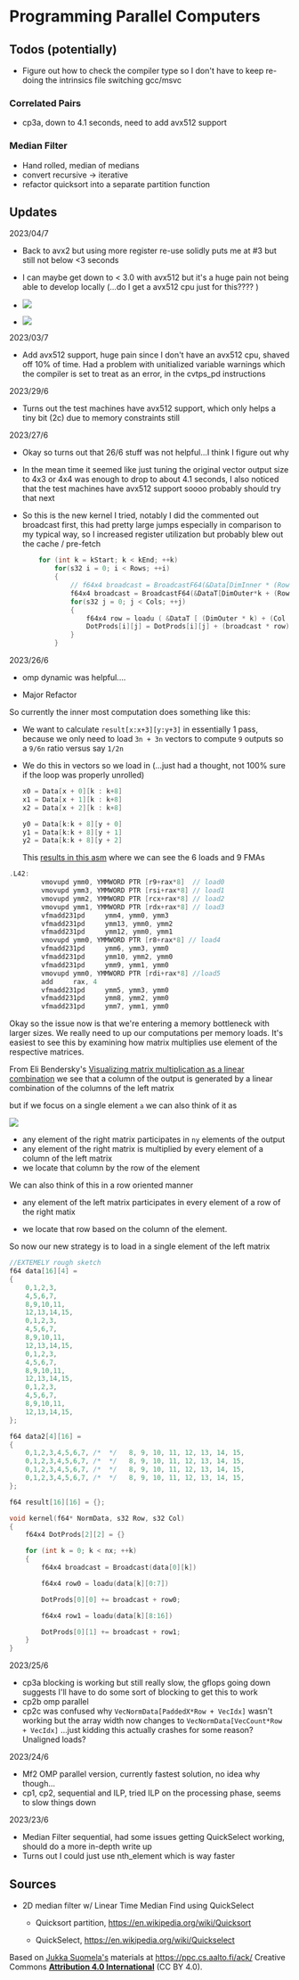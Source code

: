 # Programming Parallel Computers

## Todos (potentially)

-   Figure out how to check the compiler type so I don't have to keep re-doing the intrinsics file switching gcc/msvc

### Correlated Pairs

-   cp3a, down to 4.1 seconds, need to add avx512 support

### Median Filter

-   Hand rolled, median of medians
-   convert recursive -\> iterative
-   refactor quicksort into a separate partition function

## Updates

2023/04/7

-   Back to avx2 but using more register re-use solidly puts me at #3 but still not below \<3 seconds

-   I can maybe get down to \< 3.0 with avx512 but it's a huge pain not being able to develop locally (...do I get a avx512 cpu just for this???? )

-   ![](images/paste-CC1AE9E6.png)

-   ![](images/paste-64390876.png)

2023/03/7

-   Add avx512 support, huge pain since I don't have an avx512 cpu, shaved off 10% of time. Had a problem with unitialized variable warnings which the compiler is set to treat as an error, in the cvtps_pd instructions

2023/29/6

-   Turns out the test machines have avx512 support, which only helps a tiny bit (2c) due to memory constraints still

2023/27/6

-   Okay so turns out that 26/6 stuff was not helpful...I think I figure out why

-   In the mean time it seemed like just tuning the original vector output size to 4x3 or 4x4 was enough to drop to about 4.1 seconds, I also noticed that the test machines have avx512 support soooo probably should try that next

-   So this is the new kernel I tried, notably I did the commented out broadcast first, this had pretty large jumps especially in comparison to my typical way, so I increased register utilization but probably blew out the cache / pre-fetch

    ``` cpp
        for (int k = kStart; k < kEnd; ++k)
            for(s32 i = 0; i < Rows; ++i)
            {
                // f64x4 broadcast = BroadcastF64(&Data[DimInner * (Row + i) + k]);
                f64x4 broadcast = BroadcastF64(&DataT[DimOuter*k + (Row + i)]);
                for(s32 j = 0; j < Cols; ++j)
                {
                    f64x4 row = loadu ( &DataT [ (DimOuter * k) + (Col + j * VecWidth) ]);
                    DotProds[i][j] = DotProds[i][j] + (broadcast * row);
                }
            }
    ```

2023/26/6

-   omp dynamic was helpful....

-   Major Refactor

So currently the inner most computation does something like this:

-   We want to calculate `result[x:x+3][y:y+3]` in essentially 1 pass, because we only need to load `3n + 3n` vectors to compute `9` outputs so a `9/6n` ratio versus say `1/2n`

-   We do this in vectors so we load in (...just had a thought, not 100% sure if the loop was properly unrolled)

    ``` cpp
    x0 = Data[x + 0][k : k+8]
    x1 = Data[x + 1][k : k+8]
    x2 = Data[x + 2][k : k+8]

    y0 = Data[k:k + 8][y + 0]
    y1 = Data[k:k + 8][y + 1]
    y2 = Data[k:k + 8][y + 2]
    ```

    This [results in this asm](https://godbolt.org/#z:OYLghAFBqd5QCxAYwPYBMCmBRdBLAF1QCcAaPECAMzwBtMA7AQwFtMQByARg9KtQYEAysib0QXACx8BBAKoBnTAAUAHpwAMvAFYTStJg1DIApACYAQuYukl9ZATwDKjdAGFUtAK4sGIMxqkrgAyeAyYAHI%2BAEaYxCAAzKQADqgKhE4MHt6%2B/oGp6Y4CoeFRLLHxSXaYDplCBEzEBNk%2BfgG2mPZFDPWNBCWRMXGJtg1NLbntCmP9YYPlwwkAlLaoXsTI7BwmGgCCO/tmCWHI3lgA1CYJbtPotHjRAHQIV9gH5scMp14XV27ILCYBBeCTeew%2BJzOmEu12Q02IYWAr3eewIAE9kpgsFRzl4GOlgOF0OcwgRcQkzFcrKiMVjMDjSecFBSqQd0ZjsecqLRUECuSyEtTduy6Tj0GtovQuQA2SSs8Hgo6Qn7Qv6qAAc0tJCIYz2RCt2AHpDecRZyAPrmlhmACs0uJVFlqjlgpRwtpnPhXgc7wA7ELzoHzpbrXbiQA3eX7X0AERlkmdUbdjoTknOqExxCBJGs1CdaaYpHjzvO0SWfoDQZTJeIUaD52Ij3DMLjVtD0vNTHQ6HNyXQECYTaLT3D5dde3rxEwBHWDAgxDHQpMseT%2BfTmezxAAVHnU%2BdC8W02WKwd69W07Xx7tJ02W8GWO2rV5aL3%2B4Pw8Om4vT0GpzPiHOC5JiuBopucCBdv2577uW4L%2Bj%2BgZgVOCjPmSVxxhodZVrK5xbiIYiNHeu64eWZjSu%2BWGISQEBeBSJJ3phgr0X85wuhYlyWNYeCwdeQbLpW9aBshqEcVYCRxvhBi1jaFh4CYNoxpRlwgbxQnTrO86YChtAEN%2BcGKaBa48l2XjEVuTA8fxCGHg2SmNs26H3o%2BxnoF4r4DnpqkNupAHzp5y4GfsBoHOGqB4MSaDEFOBgEJgECMgwaJFglqhFmg%2BJktyvJklu6BAgeWV8luwk6UslxwQJ5zpdMTJ0QAajUMZ4Cwd5sdZzJmOcDXIB4eJoeJ5wQAwqiiV1jXNecAC05xcGVJrdU1LBKR15zKJBWIABp3gtE1bmNPVrIISYTkG1VkitFg8sgADWi0AJp3gkSlnbVnWXagN2LVtjlPVe9YXVd129YID2OUNaKje9n3NQ902zecJpQ7dMPLXRa3dlioMDUjwMEA9e1I/dVLlUFXlgVuEQkCwMb5UR5NLICtBXRA6NYOg%2BOret6BbXt6QAF6YKgVC7ks/knYGHzJFmwCAumLDJOcySNGI9C0FyObi%2BrxAQCtABKqAAO4McT%2BtGyxiXE9Y1imzx9ZWZrZ44UIPjG39glUdrK3ZK77HeyxrObZbnGWNktvu8plXh/G5zhmIRF%2B9c5zDWVVwAGLnHlDTyRYw1bqbo3ZPJcYgOcjGR%2BHlPENT%2BXZwH3N54bBeeEXd6x7QSlR87LVWwNbcd3xKnWY7aYALKYIYd5d4aw394hTs%2BEIACOPtD1W1Fe54PvnAnbhJ6oQdWCHnhh%2B79teVHYFt3elfV1nMl1xtDdm5Y2/NwpU3nGPhiz4JN803fFgH5Pybu3d%2Bjk%2B5uyjoGLuS9RLgLEFuCB5cJaDwdthNMABJBg4Z6jszvFwQ0ChF5NAgDAxenkL7rzognDCxMd57wPtYUOq8UHIN/lTf%2BTBa5c0fvnawr9QFxi3I5LBOCCDsx/gFayUjNbSKOFLJgMsmBywVkrLMTNOha2svwT2dE%2BEDQtkxfRu8653UYZYG20j4JoI9jrahm9HJlwETCExPDzEWGYTYiOLD2FV04dwjG9c%2BEv0LmAgaZcfEyK8lEt09ZjSmgQNCNYBBkheDJPgJasj5HS1lqgeWitlYaLVjopOhsmCEG0VQzq%2BjaFGMbubNEJtDY9xjITGGJ9vFeJ0XYzqNDAymzoQ4xOhjfbN04uJNpLANodLttY8%2B4doIxlQAQZQxAMAKGzpMsxClNmAy%2Bi3RyVkVxXh8WeKp%2B0MHoBGo44m3VLnXMTg/W5NR7lwIGjtFgMzw5nygQs85eAt4ApYls9x3FTnfLmb8353SVraC3nC4FezmobXcdoL5UKB5sIxRfNcDy4wuVMruLcSwIB/1pvwoBEBgnsW4qNO5VzRY/2xQstcENHIEqgCmYlpKOHkpfpSv2L80V0peQyihzLsVLJWWs9AGyZJyR2TJbQByBpStWes7OCrFJKoOS/CAI09ponFRKgegUTVRIleClBZqoWxKhTCuiQLwnEydbvEFTEraWDBV42ZWK/m6M6gi51TEg1uqRVM1F6KoE/JNUGPAwsqX1Jfq6pORqOLSnMNKQagr2KhtTYyn1trIWxvdiVAg2dEo7mpSSFOeqc3nDRSquMEFuwQDVTKuVski7Z2VQpY1saLWWpUhiwdp9h2mu0VOOKZKGj%2BRUhwFYtBOA2l4H4DgWhSCoE4G4T17EFBrA2KqI4PBSAEE0AulY10QA2gSI8X00oNBmHVAEMwXAuA2nfQATn0JwSQq7z2bs4LwBQIBAhnvXQu0gcBYBIDQPLOgcRyCUDg8kBD8RgBcASFwUgWBwx4E2HVPAmADYAHlMRrpPTQHScQQMQGiAB6IYRGhok4CexjzBiBohI9EbQNRwMnrg2wQQJGGC0BYxBnDmBoheGAG4FWIHuC8CwICIw4gJP4CnLUcMWkAOYFUDUNJWwT2kk6AB%2B40QsycY8FgADBAEQsFY5B7kiiFCEeI2RxgjmZCCEkuwKQ3n5BKDUAB3QSQDBGBQLu/QDwQOQBWBmboCnJokYSFNQEGwQQxmYI4bTvBUDaaiuFHTcWOhdEyC4Bg7hPCtBAJIbDIQ5hlAqIkTUKQ0gZAEBMPwdW2uFEyAMJrixWvVFqAIXo4xqu5GwyN7o43ZilCGJUX0gRph9C63oVbTQBuLcSMtlY%2B71ibAkIu5d/6JNbo4OcDU0pJo4WAMgZAM1b1cEGrgQgJAOJYaWLwcDWhRakCvZIaUjwjift9FwX0YP1TqkkDDswP6OB/tIGujdF3gOgdPee/7S6OBmF4A5rgGhAgo7y0BzHEH/sFfSM4SQQA%3D%3D) where we can see the 6 loads and 9 FMAs

``` cpp
.L42:
        vmovupd ymm0, YMMWORD PTR [r9+rax*8]  // load0
        vmovupd ymm3, YMMWORD PTR [rsi+rax*8] // load1
        vmovupd ymm2, YMMWORD PTR [rcx+rax*8] // load2
        vmovupd ymm1, YMMWORD PTR [rdx+rax*8] // load3
        vfmadd231pd     ymm4, ymm0, ymm3
        vfmadd231pd     ymm13, ymm0, ymm2
        vfmadd231pd     ymm12, ymm0, ymm1
        vmovupd ymm0, YMMWORD PTR [r8+rax*8] // load4
        vfmadd231pd     ymm6, ymm3, ymm0
        vfmadd231pd     ymm10, ymm2, ymm0
        vfmadd231pd     ymm9, ymm1, ymm0
        vmovupd ymm0, YMMWORD PTR [rdi+rax*8] //load5
        add     rax, 4
        vfmadd231pd     ymm5, ymm3, ymm0
        vfmadd231pd     ymm8, ymm2, ymm0
        vfmadd231pd     ymm7, ymm1, ymm0
```

Okay so the issue now is that we're entering a memory bottleneck with larger sizes. We really need to up our computations per memory loads. It's easiest to see this by examining how matrix multiplies use element of the respective matrices.

From Eli Bendersky's [Visualizing matrix multiplication as a linear combination](https://eli.thegreenplace.net/2015/visualizing-matrix-multiplication-as-a-linear-combination/) we see that a column of the output is generated by a linear combination of the columns of the left matrix

but if we focus on a single element `a` we can also think of it as

![](images/paste-45841F52.png)

-   any element of the right matrix participates in `ny` elements of the output
-   any element of the right matrix is multiplied by every element of a column of the left matrix
-   we locate that column by the row of the element

We can also think of this in a row oriented manner

-   any element of the left matrix participates in every element of a row of the right matix

-   we locate that row based on the column of the element.

So now our new strategy is to load in a single element of the left matrix

``` cpp
//EXTEMELY rough sketch
f64 data[16][4] = 
{
    0,1,2,3,
    4,5,6,7,
    8,9,10,11,
    12,13,14,15,
    0,1,2,3,
    4,5,6,7,
    8,9,10,11,
    12,13,14,15,
    0,1,2,3,
    4,5,6,7,
    8,9,10,11,
    12,13,14,15,
    0,1,2,3,
    4,5,6,7,
    8,9,10,11,
    12,13,14,15,
};

f64 data2[4][16] = 
{
    0,1,2,3,4,5,6,7, /*  */   8, 9, 10, 11, 12, 13, 14, 15,
    0,1,2,3,4,5,6,7, /*  */   8, 9, 10, 11, 12, 13, 14, 15,
    0,1,2,3,4,5,6,7, /*  */   8, 9, 10, 11, 12, 13, 14, 15,
    0,1,2,3,4,5,6,7, /*  */   8, 9, 10, 11, 12, 13, 14, 15,
};

f64 result[16][16] = {};

void kernel(f64* NormData, s32 Row, s32 Col)
{
    f64x4 DotProds[2][2] = {}

    for (int k = 0; k < nx; ++k)
    {
        f64x4 broadcast = Broadcast(data[0][k])

        f64x4 row0 = loadu(data[k][0:7])

        DotProds[0][0] += broadcast + row0;

        f64x4 row1 = loadu(data[k][8:16])   

        DotProds[0][1] += broadcast + row1;
    }
}
```

2023/25/6

-   cp3a blocking is working but still really slow, the gflops going down suggests I'll have to do some sort of blocking to get this to work
-   cp2b omp parallel
-   cp2c was confused why `VecNormData[PaddedX*Row + VecIdx]` wasn't working but the array width now changes to `VecNormData[VecCount*Row + VecIdx]` ...just kidding this actually crashes for some reason? Unaligned loads?

2023/24/6

-   Mf2 OMP parallel version, currently fastest solution, no idea why though...
-   cp1, cp2, sequential and ILP, tried ILP on the processing phase, seems to slow things down

2023/23/6

-   Median Filter sequential, had some issues getting QuickSelect working, should do a more in-depth write up
-   Turns out I could just use nth_element which is way faster

## Sources

-   2D median filter w/ Linear Time Median Find using QuickSelect
    -   Quicksort partition, <https://en.wikipedia.org/wiki/Quicksort>

    -   QuickSelect, <https://en.wikipedia.org/wiki/Quickselect>

Based on [Jukka Suomela's](https://jukkasuomela.fi/) materials at <https://ppc.cs.aalto.fi/ack/> Creative Commons [**Attribution 4.0 International**](https://creativecommons.org/licenses/by/4.0/) (CC BY 4.0).
